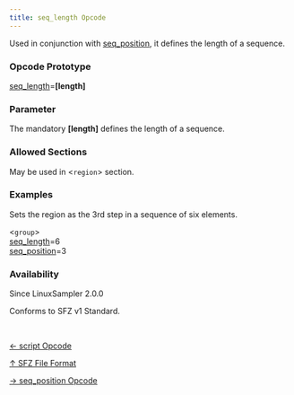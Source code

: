 ```yaml
---
title: seq_length Opcode
---
```

Used in conjunction with [seq_position](seq_position), it defines the length
of a sequence. 

### Opcode Prototype

[seq_length](seq_length)=**[length]**

### Parameter

The mandatory **[length]** defines the length of a sequence.

### Allowed Sections

May be used in <`region`> section.

### Examples

Sets the region as the 3rd step in a sequence of six elements.

<`group`><br>
[seq_length](seq_length)=6<br>
[seq_position](seq_position)=3<br>

### Availability

Since LinuxSampler 2.0.0

Conforms to SFZ v1 Standard.

<br>
<link rel="stylesheet" href="/linuxsampler/style.css">
<div>
    <div id="r" class="child-div"><p><a href="script">← script Opcode</a></p></div>
    <div id="c" class="child-div"><p><a href="..">↑ SFZ File Format</a></p></div>
    <div id="l" class="child-div"><p><a href="seq_position">→ seq_position Opcode</a></p></div>
</div>
